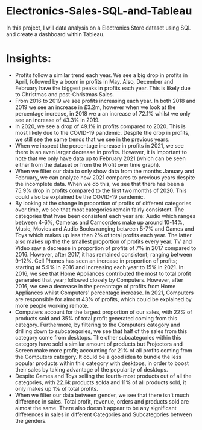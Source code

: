 # Electronics-Sales-SQL-and-Tableau
In this project, I will data analysis on a Electronics Store dataset using SQL and create a dashboard within Tableau.

# Insights:
- Profits follow a similar trend each year. We see a big drop in profits in April, followed by a boom in profits in May. Also, December and February have the biggest peaks in profits each year. This is likely due to Christmas and post-Christmas Sales.
- From 2016 to 2019 we see profits increasing each year. In both 2018 and 2019 we see an increase in £3.2m, however when we look at the percentage increase, in 2018 we a an increase of 72.1% whilst we only see an increase of 43.3% in 2019.
- In 2020, we see a drop of 49.1% in profits compared to 2020. This is most likely due to the COVID-19 pandemic. Despite the drop in profits, we still see the same trends that we see in the previous years.
- When we inspect the percentage increase in profits in 2021, we see there is an even larger decrease in profits. However, it is important to note that we only have data up to February 2021 (which can be seen either from the dataset or from the Profit over time graph).
- When we filter our data to only show data from the months January and February, we can analyze how 2021 compares to previous years despite the incomplete data. When we do this, we see that there has been a 75.9% drop in profits compared to the first two months of 2020. This could also be explained be the COVID-19 pandemic.
- By looking at the change in proportion of profits of different categories over time, we see that most categories remain fairly consistent. The categories that hvae been consistent each year are: Audio which ranges between 4-6%, Cameras and Camcorders make up around 10-14%, Music, Movies and Audio Books ranging between 5-7% and Games and Toys which makes up less than 2% of total profits each year. The latter also makes up the the smallest proportion of profits every year. TV and Video saw a decrease in proportion of profits of 7% in 2017 compared to 2016. However, after 2017, it has remained consistent; ranging between 9-12%. Cell Phones has seen an increase in proportion of profits; starting at 5.9% in 2016 and increasing each year to 15% in 2021. In 2016, we see that Home Appliances contributed the most to total profit generated that year; followed closely by Computers. However, after 2016, we see a decrease in the perecntage of profits from Home Appliances whilst Computers' percentage increase. In 2021, Computers are responsible for almost 43% of profits, which could be explained by more people working remote.
- Computers account for the largest proportion of our sales, with 22% of products sold and 35% of total profit generated coming from this category. Furthermore, by filtering to the Computers category and drilling down to subcategories, we see that half of the sales from this category come from desktops. The other subcategories within this category have sold a similar amount of products but Projectors and Screen make more profit; accounting for 21% of all profits coming from the Computers category. It could be a good idea to bundle the less popular products within this category with desktops, in order to boost their sales by taking advantage of the popularity of desktops.
- Despite Games and Toys selling the fourth-most products out of all the categories, with 22.6k products solda and 11% of all products sold, it only makes up 1% of total profits.
- When we filter our data between gender, we see that there isn't much difference in sales. Total profit, revenue, orders and products sold are almost the same. There also doesn't appear to be any significant differences in sales in different Categories and Subcategories between the genders.
